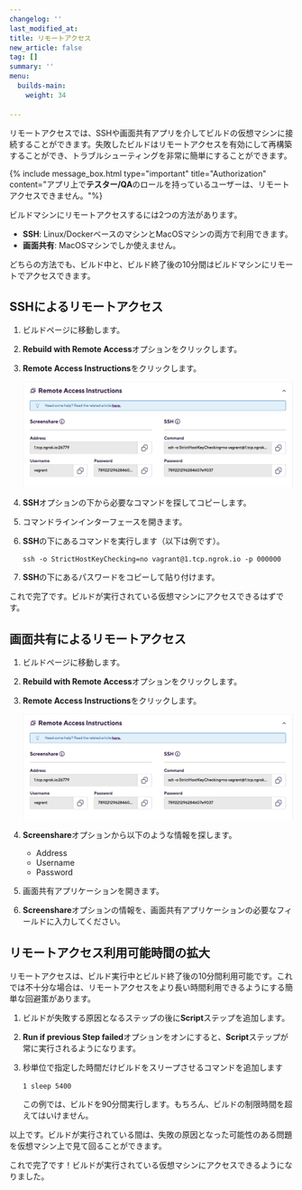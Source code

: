 ```yaml
---
changelog: ''
last_modified_at: 
title: リモートアクセス
new_article: false
tag: []
summary: ''
menu:
  builds-main:
    weight: 34

---
```


リモートアクセスでは、SSHや画面共有アプリを介してビルドの仮想マシンに接続することができます。失敗したビルドはリモートアクセスを有効にして再構築することができ、トラブルシューティングを非常に簡単にすることができます。

{% include message_box.html type="important" title="Authorization" content="アプリ上で**テスター/QA**のロールを持っているユーザーは、リモートアクセスできません。"%}

ビルドマシンにリモートアクセスするには2つの方法があります。

* **SSH**: Linux/DockerベースのマシンとMacOSマシンの両方で利用できます。
* **画面共有**: MacOSマシンでしか使えません。

どちらの方法でも、ビルド中と、ビルド終了後の10分間はビルドマシンにリモートでアクセスできます。

## SSHによるリモートアクセス

1. ビルドページに移動します。
2. **Rebuild with Remote Access**オプションをクリックします。
3. **Remote Access Instructions**をクリックします。

   ![](/img/remote-access-instructions.png)
4. **SSH**オプションの下から必要なコマンドを探してコピーします。
5. コマンドラインインターフェースを開きます。
6. **SSH**の下にあるコマンドを実行します（以下は例です）。

       ssh -o StrictHostKeyChecking=no vagrant@1.tcp.ngrok.io -p 000000
7. **SSH**の下にあるパスワードをコピーして貼り付けます。

これで完了です。ビルドが実行されている仮想マシンにアクセスできるはずです。

## 画面共有によるリモートアクセス

1. ビルドページに移動します。
2. **Rebuild with Remote Access**オプションをクリックします。
3. **Remote Access Instructions**をクリックします。

   ![](/img/remote-access-instructions.png)
4. **Screenshare**オプションから以下のような情報を探します。
   * Address
   * Username
   * Password
5. 画面共有アプリケーションを開きます。
6. **Screenshare**オプションの情報を、画面共有アプリケーションの必要なフィールドに入力してください。

## リモートアクセス利用可能時間の拡大

リモートアクセスは、ビルド実行中とビルド終了後の10分間利用可能です。これでは不十分な場合は、リモートアクセスをより長い時間利用できるようにする簡単な回避策があります。

1. ビルドが失敗する原因となるステップの後に**Script**ステップを追加します。
2. **Run if previous Step failed**オプションをオンにすると、**Script**ステップが常に実行されるようになります。
3. 秒単位で指定した時間だけビルドをスリープさせるコマンドを追加します

   `1 sleep 5400`

   この例では、ビルドを90分間実行します。もちろん、ビルドの制限時間を超えてはいけません。

以上です。ビルドが実行されている間は、失敗の原因となった可能性のある問題を仮想マシン上で見て回ることができます。

これで完了です！ビルドが実行されている仮想マシンにアクセスできるようになりました。